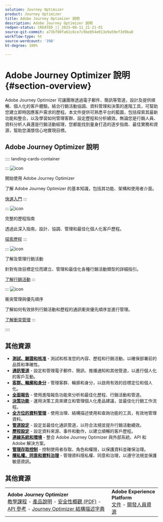 ```yaml
---
solution: Journey Optimizer
product: Journey Optimizer
title: Adobe Journey Optimizer 說明
description: Adobe Journey Optimizer 說明
redpen-status: CREATED_||_2025-08-11_21-21-01
source-git-commit: a73bf80fa61c6ce7c9be054e013e9a59ef3d9ba8
workflow-type: ht
source-wordcount: '398'
ht-degree: 100%

---
```



# Adobe Journey Optimizer 說明{#section-overview}

Adobe Journey Optimizer 可讓團隊透過電子郵件、簡訊等管道，設計及提供順暢、個人化的客戶體驗。結合行銷活動協調、資料管理和決策的進階工具，可幫助您建立即時因應客戶需求的歷程。本文件提供可熟悉平台的藍圖，包括探索其最新功能和整合，以及學習如何管理客群、設定歷程和分析績效。無論您是行銷人員、資料分析人員還是行銷活動經理，您都能找到量身打造的逐步指南、最佳實務和資源，幫助您滿懷信心地實現目標。

## Adobe Journey Optimizer 說明

:::: landing-cards-container

:::
![icon](https://cdn.experienceleague.adobe.com/icons/circle-play.svg)

開始使用 Adobe Journey Optimizer

了解 Adobe Journey Optimizer 的基本知識，包括其功能、架構和使用者介面。

[快速入門](get-started-landing-page.md)
:::

:::
![icon](https://cdn.experienceleague.adobe.com/icons/code-branch.svg)

完整的歷程指南

透過此深入指南，設計、協調、管理和最佳化個人化客戶歷程。

[探索歷程](orchestrate-journeys-landing-page.md)
:::

:::
![icon](https://cdn.experienceleague.adobe.com/icons/bullhorn.svg)

了解及管理行銷活動

針對有效目標定位而建立、管理和最佳化各種行銷活動類型的詳細指引。

[了解行銷活動](campaigns-landing-page.md)
:::

:::
![icon](https://cdn.experienceleague.adobe.com/icons/scale-balanced.svg)

衝突管理與優先順序

了解如何有效排列行銷活動和歷程的通訊衝突優先順序並進行管理。

[了解衝突管理](conflict-prioritization-landing-page.md)
:::

::::


## 其他資源

- **[測試、驗證和核准](test-landing-page.md)** - 測試和核准您的內容、歷程和行銷活動，以確保部署前的品質和準確性。
- **[通訊管道](../using/channels/gs-channels.md)** - 設定和管理電子郵件、簡訊、推播通知和其他管道，以進行個人化的客戶互動。
- **[客群、輪廓和身分](audiences-profiles-identities-landing-page.md)** - 管理客群、輪廓和身分，以啟用有效的目標定位和個人化。
- **[全面報告](reporting-landing-page.md)** - 使用進階報告功能來分析和最佳化歷程、行銷活動和管道。
- **[決策功能](decisioning-landing-page.md)** - 運用決策工具來建立和管理個人化產品建議，並最佳化行銷工作流程。
- **[全方位的資料管理](data-management-landing-page.md)** - 使用治理、結構描述使用和查詢功能的工具，有效地管理資料。
- **[管道設定](configuration-landing-page.md)** - 設定並最佳化通訊管道，以符合法規並提升行銷活動績效。
- **[歷程設定](configure-journeys-landing-page.md)** - 設定資料來源、事件和動作，以建立順暢的客戶歷程。
- **[連線系統和環境](connect-systems-landing-page.md)** - 整合 Adobe Journey Optimizer 與外部系統、API 和 Adobe 解決方案。
- **[管理存取控制](access-control-landing-page.md)** - 控制使用者存取、角色和權限，以保護資料並確保治理。
- **[隱私權、同意和資料治理](privacy-landing-page.md)** - 管理資料隱私權、同意和治理，以遵守法規並保護敏感資訊。

## 其他資源

<table style="table-layout:fixed"><tr style="border: 0;">
<td><strong>Adobe Journey Optimizer</strong><br/>
<a href="https://experienceleague.adobe.com/docs/journey-optimizer-learn/tutorials/overview.html?lang=zh-Hant" target="_blank">教學課程</a> - <a href="https://helpx.adobe.com/tw/legal/product-descriptions/adobe-journey-optimizer.html" target="_blank">產品說明</a> - <a href="https://www.adobe.com/content/dam/cc/en/security/pdfs/AJO_SecurityOverview.pdf" target="_blank">安全性概觀 (PDF)</a> - <a href="https://developer.adobe.com/journey-optimizer-apis/" target="_blank">API 參考</a> - <a href="https://experienceleague.adobe.com/tools/ajo-schemas/schema-dictionary.html?lang=zh-Hant" target="_blank">Journey Optimizer 結構描述字典</a>

</td>
<td><strong>Adobe Experience Platform</strong><br/>
<a href="https://experienceleague.adobe.com/docs/experience-platform/landing/home.html?lang=zh-Hant" target="_blank">文件</a> - <a href="https://www.adobe.com/tw/experience-platform/documentation-and-developer-resources.html" target="_blank">開發人員資源</a>
</td>
</tr></table>

<!--table style="table-layout:auto"><tr style="border: 0;"><td><img src="using/assets/do-not-localize/newsletter.png"></td><td>
<b>Stay informed and elevate your Adobe Journey Optimizer experience!</b><br/>Sign up for our quarterly newsletter. Gain exclusive access to the latest product updates, captivating stories, real-world use cases, valuable tips, and more – all delivered directly to your inbox every quarter. <a href="https://www.adobe.com/subscription/Adobe_Journey_Optimizer_NL.html">Sign up today!</a></td></tr></table-->
